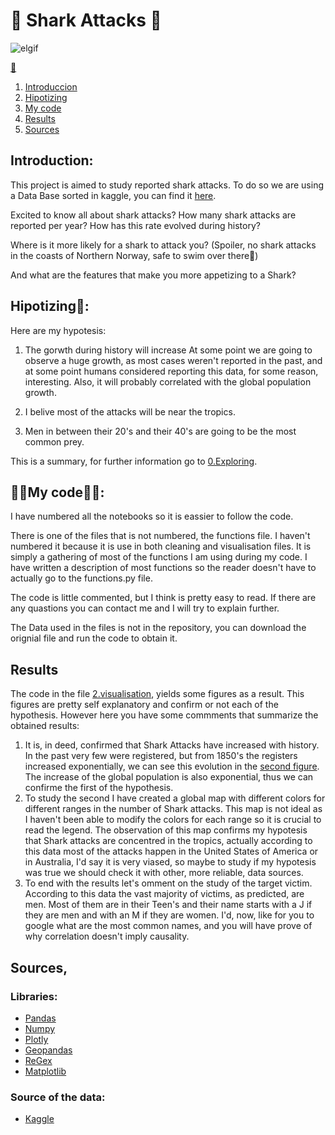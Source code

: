 # 🦈 Shark Attacks 🦈
![elgif](https://c.tenor.com/Yf2CEdBk__YAAAAC/finding-nemo-sharks.gif)


[🎹](https://www.youtube.com/watch?v=XqZsoesa55w&ab_channel=PinkfongBabyShark-Kids%27Songs%26Stories)

1. [Introduccion](#introduccion)
2. [Hipotizing](#hipotizing)
3. [My code](#mycode)
4. [Results](#results)
5. [Sources](#sources)

## Introduction:<a name="introduccion"></a>
This project is aimed to study reported shark attacks. To do so we are using a Data Base sorted in kaggle, you can find it [here](https://www.kaggle.com/teajay/global-shark-attacks).

Excited to know all about shark attacks? How many shark attacks are reported per year? How has this rate evolved during history? 

Where is it more likely for a shark to attack you? (Spoiler, no shark attacks in the coasts of Northern Norway, safe to swim over there🥶)

And what are the features that make you more appetizing to a Shark?

## Hipotizing🤔:<a name="hipotizing"></a>
Here are my hypotesis:
1. The gorwth during history will increase At some point we are going to observe a huge growth, as most cases weren't reported in the past, and at some point humans considered reporting this data, for some reason, interesting. Also, it will probably correlated with the global population growth. 

2. I belive most of the attacks will be near the tropics.

3. Men in between their 20's and their 40's are going to be the most common prey. 

This is a summary, for further information go to [0.Exploring](https://github.com/Pomilusky/data-cleaning-pandas/blob/Pomilusky/Code/0.Exploring.ipynb).


## 👩‍💻My code👨‍💻:<a name="mycode"></a>
I have numbered all the notebooks so it is eassier to follow the code. 

There is one of the files that is not numbered, the functions file. I haven't numbered it because it is use in both cleaning and visualisation files. It is simply a gathering of most of the functions I am using during my code. I have written a description of most functions so the reader doesn't have to actually go to the functions.py file. 

The code is little commented, but I think is pretty easy to read. If there are any quastions you can contact me and I will try to explain further. 

The Data used in the files is not in the repository, you can download the orignial file and run the code to obtain it. 

## Results <a name="results"></a>
The code in the file [2.visualisation](https://github.com/Pomilusky/data-cleaning-pandas/blob/Pomilusky/Code/2.visualization.ipynb), yields some figures as a result. This figures are pretty self explanatory and confirm or not each of the hypothesis. However here you have some commments that summarize the obtained results:
1. It is, in deed, confirmed that Shark Attacks have increased with history. In the past very few were registered, but from 1850's the registers increased exponentially, we can see this evolution in the [second figure](https://github.com/Pomilusky/data-cleaning-pandas/blob/Pomilusky/Images/2.Shark_attack_trendline.png). The increase of the global population is also exponential, thus we can confirme the first of the hypothesis. 
2. To study the second I have created a global map with different colors for different ranges in the number of Shark attacks. This map is not ideal as I haven't been able to modify the colors for each range so it is crucial to read the legend. The observation of this map confirms my hypotesis that Shark attacks are concentred in the tropics, actually according to this data most of the attacks happen in the United States of America or in Australia, I'd say it is very viased, so maybe to study if my hypotesis was true we should check it with other, more reliable, data sources. 
3. To end with the results let's omment on the study of the target victim. According to this data the vast majority of victims, as predicted, are men. Most of them are in their Teen's and their name starts with a J if they are men and with an M if they are women. I'd, now, like for you to google what are the most common names, and you will have prove of why correlation doesn't imply causality. 

## Sources, <a name="sources"></a>
### Libraries:
* [Pandas](https://pandas.pydata.org/)
* [Numpy](https://numpy.org/doc/1.18/)
* [Plotly](https://plotly.com/python/)
* [Geopandas](https://geopandas.org/)
* [ReGex](https://docs.python.org/3/library/re.html)
* [Matplotlib](https://matplotlib.org/)
### Source of the data:
* [Kaggle](https://www.kaggle.com/)


